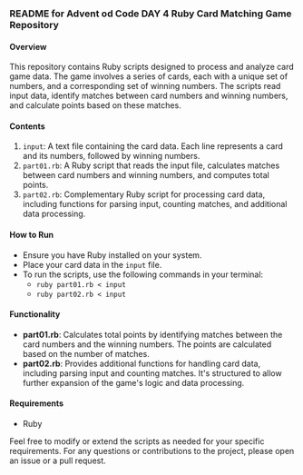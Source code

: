 
### README for Advent od Code DAY 4 Ruby Card Matching Game Repository

#### Overview
This repository contains Ruby scripts designed to process and analyze card game data. The game involves a series of cards, each with a unique set of numbers, and a corresponding set of winning numbers. The scripts read input data, identify matches between card numbers and winning numbers, and calculate points based on these matches.

#### Contents
1. `input`: A text file containing the card data. Each line represents a card and its numbers, followed by winning numbers.
2. `part01.rb`: A Ruby script that reads the input file, calculates matches between card numbers and winning numbers, and computes total points.
3. `part02.rb`: Complementary Ruby script for processing card data, including functions for parsing input, counting matches, and additional data processing.

#### How to Run
- Ensure you have Ruby installed on your system.
- Place your card data in the `input` file.
- To run the scripts, use the following commands in your terminal:
  - `ruby part01.rb < input`
  - `ruby part02.rb < input`

#### Functionality
- **part01.rb**: Calculates total points by identifying matches between the card numbers and the winning numbers. The points are calculated based on the number of matches.
- **part02.rb**: Provides additional functions for handling card data, including parsing input and counting matches. It's structured to allow further expansion of the game's logic and data processing.

#### Requirements
- Ruby

Feel free to modify or extend the scripts as needed for your specific requirements. For any questions or contributions to the project, please open an issue or a pull request. 

